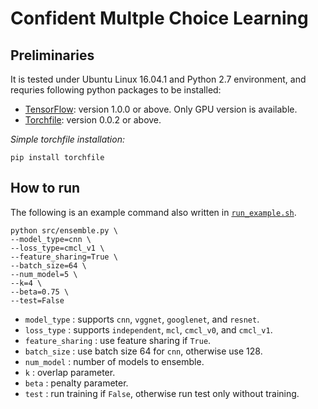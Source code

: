 # Confident Multple Choice Learning



## Preliminaries

It is tested under Ubuntu Linux 16.04.1 and Python 2.7 environment, and requries following python packages to be installed:

* [TensorFlow](https://github.com/tensorflow/tensorflow): version 1.0.0 or above. Only GPU version is available.
* [Torchfile](https://github.com/bshillingford/python-torchfile): version 0.0.2 or above.

*Simple torchfile installation:*

    pip install torchfile


## How to run

The following is an example command also written in [`run_example.sh`](run_example.sh).

    python src/ensemble.py \
    --model_type=cnn \ 
    --loss_type=cmcl_v1 \
    --feature_sharing=True \
    --batch_size=64 \
    --num_model=5 \
    --k=4 \
    --beta=0.75 \
    --test=False

* `model_type`      : supports `cnn`, `vggnet`, `googlenet`, and `resnet`.
* `loss_type`       : supports `independent`, `mcl`, `cmcl_v0`, and `cmcl_v1`.
* `feature_sharing` : use feature sharing if `True`.
* `batch_size`      : use batch size 64 for `cnn`, otherwise use 128.
* `num_model`       : number of models to ensemble.
* `k`               : overlap parameter.
* `beta`            : penalty parameter.
* `test`            : run training if `False`, otherwise run test only without training.
